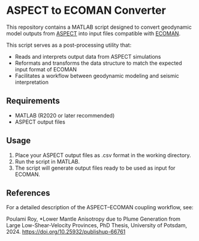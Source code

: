 # ASPECT to ECOMAN Converter

This repository contains a MATLAB script designed to convert geodynamic model outputs from [ASPECT](https://aspect.geodynamics.org/) into input files compatible with [ECOMAN](https://newtonproject.geoscienze.unipd.it/ecoman/).



This script serves as a post-processing utility that:
- Reads and interprets output data from ASPECT simulations
- Reformats and transforms the data structure to match the expected input format of ECOMAN
- Facilitates a  workflow between geodynamic modeling and seismic interpretation



##  Requirements

- MATLAB (R2020 or later recommended)
- ASPECT output files 


## Usage

1. Place your ASPECT output files as .csv format in the working directory. 
2. Run the script in MATLAB.
3. The script will generate output files ready to be used as input for ECOMAN.

## References

For a detailed description of the ASPECT–ECOMAN coupling workflow, see:

Poulami Roy, *Lower Mantle Anisotropy due to Plume Generation from Large Low-Shear-Velocity Provinces, PhD Thesis, University of Potsdam, 2024. https://doi.org/10.25932/publishup-66761

   
